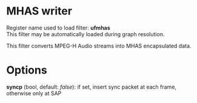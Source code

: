 <!-- automatically generated - do not edit, patch gpac/applications/gpac/gpac.c -->

# MHAS writer  
  
Register name used to load filter: __ufmhas__  
This filter may be automatically loaded during graph resolution.  
  
This filter converts MPEG-H Audio streams into MHAS encapsulated data.  
  

# Options    
  
<a id="syncp">__syncp__</a> (bool, default: _false_): if set, insert sync packet at each frame, otherwise only at SAP  
  
